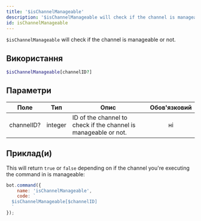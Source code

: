 ```yaml
---
title: '$isChannelManageable'
description: '$isChannelManageable will check if the channel is manageable or not.'
id: isChannelManageable
---
```


`$isChannelManageable` will check if the channel is manageable or not.

## Використання

```php
$isChannelManageable[channelID?]
```

## Параметри

| Поле       | Тип     | Опис                                                            | Обов'язковий |
| ---------- | ------- | --------------------------------------------------------------- |:------------:|
| channelID? | integer | ID of the channel to check if the channel is manageable or not. |      ні      |

## Приклад(и)

This will return `true` or `false` depending on if the channel you're executing the command in is manageable:

```javascript
bot.command({
    name: 'isChannelManageable',
    code: `
  $isChannelManageable[$channelID]
  `
});
```

